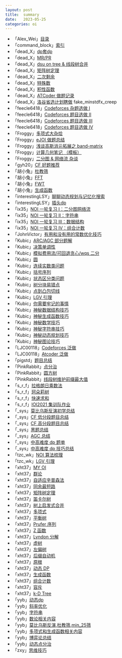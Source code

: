 ```yaml
---
layout: post
title:  summary
date:   2023-05-25
categories: oi
---
```


*   「Alex_Wei」[目录](https://www.cnblogs.com/alex-wei)
*   「command_block」[索引](https://www.luogu.com.cn/blog/command-block/blog-suo-yin-zhi-ding-post)
*   「dead_X」[dp套dp](https://www.cnblogs.com/dead-X/p/14274671.html)
*   「dead_X」[MR/PR](https://www.cnblogs.com/dead-X/p/14274683.html)
*   「dead_X」[dsu on tree & 线段树合并](https://www.cnblogs.com/dead-X/p/14274688.html)
*   「dead_X」[矩阵树定理](https://www.cnblogs.com/dead-X/p/matrix-tree.html)
*   「dead_X」[二次剩余](https://www.cnblogs.com/dead-X/p/mod-sqrt.html)
*   「dead_X」[特殊数](https://www.cnblogs.com/dead-X/p/14339587.html)
*   「dead_X」[积性函数](https://www.cnblogs.com/dead-X/p/14759164.html)
*   「dead_X」[ATCoder 做题记录](https://www.cnblogs.com/dead-X/p/15438816.html)
*   「dead_X」[洛谷省选计划瞎做](https://www.cnblogs.com/dead-X/protected/p/17007384.html) fake_minstdfx_creep
*   「feecle6418」[Codeforces 杂题选做 I](https://www.luogu.com.cn/blog/feecle6418/codeforces-za-ti-xuan-zuo-i)
*   「feecle6418」[Codeforces 题目选做 II](https://www.luogu.com.cn/blog/feecle6418/codeforces-ti-mu-xuan-zuo-ii)
*   「feecle6418」[Codeforces 题目选做 III](https://www.luogu.com.cn/blog/feecle6418/codeforces-ti-mu-xuan-zuo-iii)
*   「feecle6418」[Codeforces 题目选做 IV](https://www.luogu.com.cn/blog/feecle6418/codeforces-ti-mu-xuan-zuo-iv)
*   「Froggy」[多项式大杂烩](https://www.luogu.com.cn/blog/froggy/duo-xiang-shi-tai-za-hui)
*   「Froggy」[eJOI 做题总结](https://www.luogu.com.cn/blog/froggy/ejoi-zuo-ti-zong-jie)
*   「Froggy」[浅谈高斯消元拓展之 band-matrix](https://www.luogu.com.cn/blog/froggy/qian-tan-gao-si-xiao-yuan-ta-zhan-zhi-band-matrix)
*   「Froggy」[计算几何笔记 （模板）](https://www.luogu.com.cn/blog/froggy/ji-suan-ji-he-bi-ji)
*   「Froggy」[二分图 & 网络流 杂谈](https://www.luogu.com.cn/blog/froggy/sb-flow)
*   「gyh20」[CF 好题推荐](https://www.luogu.com.cn/blog/gyh20/post-60-ti-jin-jie-ji-hua)
*   「胡小兔」[杜教筛](https://www.cnblogs.com/RabbitHu/p/9154403.html)
*   「胡小兔」[FFT](https://www.cnblogs.com/RabbitHu/p/FFT.html)
*   「胡小兔」[FWT](https://www.cnblogs.com/RabbitHu/p/9182047.html)
*   「胡小兔」[生成函数](https://www.cnblogs.com/RabbitHu/p/9178645.html)
*   「interestingLSY」[聊聊动态规划与记忆化搜索](https://www.luogu.com.cn/blog/interestingLSY/memdfs-and-dp)
*   「interestingLSY」[插头dp](https://www.luogu.com.cn/blog/interestingLSY/cha-tou-dp-zong-jie)
*   「ix35」[NOI 一轮复习 I：二分图网络流](https://www.luogu.com.cn/blog/ix-35/noi-yi-lun-fu-xi-i-er-fen-tu-wang-lao-liu)
*   「ix35」[NOI 一轮复习 II：字符串](https://www.luogu.com.cn/blog/ix-35/noi-yi-lun-fu-xi-ii-zi-fu-chuan)
*   「ix35」[NOI 一轮复习 III：数据结构](https://www.luogu.com.cn/blog/ix-35/noi-yi-lun-fu-xi-iii-shuo-ju-jie-gou)
*   「ix35」[NOI 一轮复习 IV：组合计数](https://www.luogu.com.cn/blog/ix-35/noi-yi-lun-fu-xi-iv-zu-ge-ji-shuo)
*   「JohnVictor」[有用和没有用的常数优化技巧](https://www.luogu.com.cn/blog/JohnVictor/you-yong-hu-mei-you-yong-di-chang-shuo-you-hua-ji-qiao)
*   「Kubic」[ARC/AGC 部分题解](https://www.luogu.com.cn/blog/119621/agc-bu-fen-ti-xie)
*   「Kubic」[决策单调性](https://www.luogu.com.cn/blog/119621/jue-ce-dan-diao-xing)
*   「Kubic」[模拟费用流/可回退贪心/wqs 二分](https://www.luogu.com.cn/blog/119621/mu-ni-fei-yong-liu-ke-hui-tui-tan-xin-wqs-er-fen)
*   「Kubic」[圆](https://www.luogu.com.cn/blog/119621/post-yuan)
*   「Kubic」[连续实数类问题](https://www.luogu.com.cn/blog/119621/lian-xu-shi-shuo-lei-wen-ti-di-ji-zhong-xie-jue-fang-an)
*   「Kubic」[括号序列](https://www.luogu.com.cn/blog/119621/kuo-hao-xu-lie-wen-ti)
*   「Kubic」[状态区分类问题](https://www.luogu.com.cn/blog/119621/zhuang-tai-ou-fen-lei-wen-ti)
*   「Kubic」[树分块易错点](https://www.luogu.com.cn/blog/119621/shu-fen-kuai-yi-cuo-dian)
*   「Kubic」[点到凸包切线](https://www.luogu.com.cn/blog/119621/dian-dao-tu-bao-qie-xian)
*   「Kubic」[LGV 引理](https://www.luogu.com.cn/blog/119621/lgv-yin-li)
*   「Kubic」[你需要牢记的事情](https://www.luogu.com.cn/blog/119621/ni-xu-yao-lao-ji-di-shi-qing-post)
*   「Kubic」[神秘数据结构技巧](https://www.luogu.com.cn/blog/119621/shen-mi-shuo-ju-jie-gou-ji-qiao)
*   「Kubic」[神秘生成函数技巧](https://www.luogu.com.cn/blog/119621/shen-mi-sheng-cheng-han-shuo-ji-qiao)
*   「Kubic」[神秘数学技巧](https://www.luogu.com.cn/blog/119621/shen-mi-shuo-xue-ji-qiao)
*   「Kubic」[神秘字符串技巧](https://www.luogu.com.cn/blog/119621/shen-mi-zi-fu-chuan-ji-qiao)
*   「Kubic」[神秘动态规划技巧](https://www.luogu.com.cn/blog/119621/shen-mi-dong-tai-gui-hua-ji-qiao)
*   「Kubic」[神秘图论技巧](https://www.luogu.com.cn/blog/119621/shen-mi-tu-lun-ji-qiao)
*   「LJC00118」[Codeforces 泛做](https://www.cnblogs.com/LJC00118/p/13584464.html)
*   「LJC00118」[Atcoder 泛做](https://www.cnblogs.com/LJC00118/p/13646170.html)
*   「pigstd」[题目总结](https://www.cnblogs.com/juruo-pigstd/p/14631590.html)
*   「PinkRabbit」[点分治](https://www.cnblogs.com/PinkRabbit/p/8593080.html)
*   「PinkRabbit」[圆方树](https://www.cnblogs.com/PinkRabbit/p/Introduction-to-Block-Forest.html)
*   「PinkRabbit」[线段树维护前缀最大值](https://www.cnblogs.com/PinkRabbit/p/Segment-Tree-and-Prefix-Maximums.html)
*   「s_r_f」[拉格朗日乘数法](https://www.cnblogs.com/s-r-f/p/13581243.html)
*   「s_r_f」[珂朵莉树](https://www.cnblogs.com/s-r-f/p/13581247.html)
*   「s_r_f」[快速求和](https://www.cnblogs.com/s-r-f/p/13581250.html)
*   「s_r_f」[IOI2021 集训队作业](https://www.cnblogs.com/s-r-f/p/13805137.html)
*   「_sys」[莫比乌斯反演初学总结](https://www.luogu.com.cn/blog/sysblogs/solution-p3455)
*   「_sys」[CF 低分段题目总结](https://www.luogu.com.cn/blog/sysblogs/cf-di-fen-duan-ti-mu-zong-jie)
*   「_sys」[CF 高分段题目总结](https://www.luogu.com.cn/blog/sysblogs/cf-high-difficulty-summary)
*   「_sys」[黑题总结](https://www.luogu.com.cn/blog/sysblogs/luogu-high-difficulty-summary)
*   「_sys」[AGC 总结](https://www.luogu.com.cn/blog/sysblogs/agc-gao-fen-duan-ti-mu-zong-jie)
*   「_sys」[中高难度 dp 题单](https://www.luogu.com.cn/blog/sysblogs/dp-list)
*   「_sys」[中高难度 dp 技巧总结](https://www.luogu.com.cn/blog/sysblogs/dp-tricks)
*   「tzc_wk」[NOI 算法梳理](https://www.cnblogs.com/tzcwk/p/NOI-suanfa-shuli.html)
*   「tzc_wk」[LGV 引理](https://www.cnblogs.com/tzcwk/p/lgv-lemma.html)
*   「xht37」[MY OI](https://www.xht37.com/my-oi/)
*   「xht37」[群论](https://www.xht37.com/%e7%be%a4%e8%ae%ba-%e5%ad%a6%e4%b9%a0%e7%ac%94%e8%ae%b0/)
*   「xht37」[自适应辛普森法](https://www.xht37.com/%e8%87%aa%e9%80%82%e5%ba%94%e8%be%9b%e6%99%ae%e6%a3%ae%e6%b3%95-%e5%ad%a6%e4%b9%a0%e7%ac%94%e8%ae%b0/)
*   「xht37」[同余最短路](https://www.xht37.com/%e5%90%8c%e4%bd%99%e6%9c%80%e7%9f%ad%e8%b7%af-%e5%ad%a6%e4%b9%a0%e7%ac%94%e8%ae%b0/)
*   「xht37」[矩阵树定理](https://www.xht37.com/%e7%9f%a9%e9%98%b5%e6%a0%91%e5%ae%9a%e7%90%86-%e5%ad%a6%e4%b9%a0%e7%ac%94%e8%ae%b0/)
*   「xht37」[笛卡尔树](https://www.xht37.com/%e7%ac%9b%e5%8d%a1%e5%b0%94%e6%a0%91-%e5%ad%a6%e4%b9%a0%e7%ac%94%e8%ae%b0/)
*   「xht37」[树上启发式合并](https://www.xht37.com/%e6%a0%91%e4%b8%8a%e5%90%af%e5%8f%91%e5%bc%8f%e5%90%88%e5%b9%b6-%e5%ad%a6%e4%b9%a0%e7%ac%94%e8%ae%b0/)
*   「xht37」[多项式](https://www.xht37.com/%e5%a4%9a%e9%a1%b9%e5%bc%8f-%e5%ad%a6%e4%b9%a0%e7%ac%94%e8%ae%b0/)
*   「xht37」[平衡树](https://www.xht37.com/%e5%b9%b3%e8%a1%a1%e6%a0%91%e5%ad%a6%e4%b9%a0%e7%ac%94%e8%ae%b0/)
*   「xht37」[Prufer 序列](https://www.xht37.com/prufer-%e5%ba%8f%e5%88%97-%e5%ad%a6%e4%b9%a0%e7%ac%94%e8%ae%b0/)
*   「xht37」[Z 函数](https://www.xht37.com/z-%e5%87%bd%e6%95%b0-%e5%ad%a6%e4%b9%a0%e7%ac%94%e8%ae%b0/)
*   「xht37」[Lyndon 分解](https://www.xht37.com/lyndon-%e5%88%86%e8%a7%a3-%e5%ad%a6%e4%b9%a0%e7%ac%94%e8%ae%b0/)
*   「xht37」[虚树](https://www.xht37.com/%e8%99%9a%e6%a0%91-%e5%ad%a6%e4%b9%a0%e7%ac%94%e8%ae%b0/)
*   「xht37」[左偏树](https://www.xht37.com/%e5%b7%a6%e5%81%8f%e6%a0%91-%e5%ad%a6%e4%b9%a0%e7%ac%94%e8%ae%b0/)
*   「xht37」[后缀自动机](https://www.xht37.com/%e5%90%8e%e7%bc%80%e8%87%aa%e5%8a%a8%e6%9c%ba-%e5%ad%a6%e4%b9%a0%e7%ac%94%e8%ae%b0/)
*   「xht37」[原根](https://www.xht37.com/%e5%8e%9f%e6%a0%b9-%e5%ad%a6%e4%b9%a0%e7%ac%94%e8%ae%b0/)
*   「xht37」[动态 DP](https://www.xht37.com/%e5%8a%a8%e6%80%81-dp-%e5%ad%a6%e4%b9%a0%e7%ac%94%e8%ae%b0/)
*   「xht37」[生成函数](https://www.xht37.com/%e7%94%9f%e6%88%90%e5%87%bd%e6%95%b0-%e5%ad%a6%e4%b9%a0%e7%ac%94%e8%ae%b0/)
*   「xht37」[组合计数](https://www.xht37.com/%e7%bb%84%e5%90%88%e8%ae%a1%e6%95%b0-%e5%ad%a6%e4%b9%a0%e7%ac%94%e8%ae%b0/)
*   「xht37」[容斥](https://www.xht37.com/%e5%ae%b9%e6%96%a5-%e5%ad%a6%e4%b9%a0%e7%ac%94%e8%ae%b0/)
*   「xht37」[k-D Tree](https://www.xht37.com/k-d-tree-%e5%ad%a6%e4%b9%a0%e7%ac%94%e8%ae%b0/)
*   「yyb」[动态dp](https://www.cnblogs.com/cjyyb/p/10571095.html)
*   「yyb」[斜率优化](https://www.cnblogs.com/cjyyb/p/10549560.html)
*   「yyb」[字符串](https://www.cnblogs.com/cjyyb/p/10185074.html)
*   「yyb」[数论相关内容](https://www.cnblogs.com/cjyyb/p/10173969.html)
*   「yyb」[莫比乌斯反演,杜教筛,min_25筛](https://www.cnblogs.com/cjyyb/p/10169190.html)
*   「yyb」[多项式和生成函数相关内容](https://www.cnblogs.com/cjyyb/p/10132855.html)
*   「yyb」[博弈论总结](https://www.cnblogs.com/cjyyb/p/9495131.html)
*   「yyb」[动态点分治](https://www.cnblogs.com/cjyyb/p/9316025.html)
*   「zxy」[思维技巧](https://www.cnblogs.com/C202044zxy/p/15126199.html)
